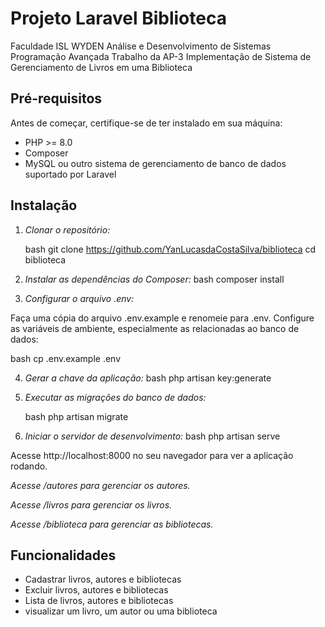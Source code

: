 # Projeto Laravel Biblioteca

Faculdade ISL WYDEN
Análise e Desenvolvimento de Sistemas
Programação Avançada
Trabalho da AP-3
Implementação de Sistema de
Gerenciamento de Livros em uma
Biblioteca

## Pré-requisitos

Antes de começar, certifique-se de ter instalado em sua máquina:

- PHP >= 8.0
- Composer
- MySQL ou outro sistema de gerenciamento de banco de dados suportado por Laravel

## Instalação

1. *Clonar o repositório:*

   bash
   git clone https://github.com/YanLucasdaCostaSilva/biblioteca
   cd biblioteca
   

2. *Instalar as dependências do Composer:*
   bash
   composer install
   
3. *Configurar o arquivo .env:*

Faça uma cópia do arquivo .env.example e renomeie para .env. Configure as variáveis de ambiente, especialmente as relacionadas ao banco de dados:

   bash
   cp .env.example .env
   
4. *Gerar a chave da aplicação:*
   bash
   php artisan key:generate
   

5. *Executar as migrações do banco de dados:*

   bash
   php artisan migrate
   

6. *Iniciar o servidor de desenvolvimento:*
   bash
   php artisan serve
   
Acesse http://localhost:8000 no seu navegador para ver a aplicação rodando.

*Acesse /autores para gerenciar os autores.*

*Acesse /livros para gerenciar os livros.*

*Acesse /biblioteca para gerenciar as bibliotecas.*
## Funcionalidades

- Cadastrar livros, autores e bibliotecas
- Excluir livros, autores e bibliotecas
- Lista de livros, autores e bibliotecas
- visualizar um livro, um autor ou uma biblioteca